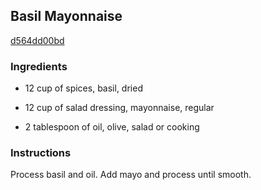## Basil Mayonnaise

[d564dd00bd](http://www.food.com/recipe/basil-mayonnaise-205632)

### Ingredients

 - 12 cup of spices, basil, dried

 - 12 cup of salad dressing, mayonnaise, regular

 - 2 tablespoon of oil, olive, salad or cooking

### Instructions

Process basil and oil. Add mayo and process until smooth.
